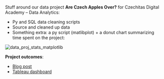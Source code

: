 Stuff around our data project __Are Czech Apples Over?__ for Czechitas Digital Academy – Data Analytics:

- Py and SQL data cleaning scripts
- Source and cleaned up data
- Something extra: a py script (matlibplot) + a donut chart summarizing time spent on the project:
  
![data_proj_stats_matplotlib](https://github.com/lennchi/apple_project/assets/120723526/ec532e9f-e989-4d5a-b728-cd62c5423253)



**Project outcomes**:
- [Blog post](https://randomstringofcharacters.medium.com/konec-jablek-v-%C4%8Dech%C3%A1ch-29c1b2838617)
- [Tableau dashboard](https://public.tableau.com/app/profile/e.h1716/viz/Konecjablekvechch/Konecjablekvechch)


